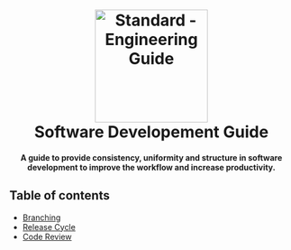 <h1 align="center">
  <a href="https://geniussystems.com.np"><img src="https://avatars2.githubusercontent.com/u/68512905?s=200&v=4" alt="Standard - Engineering Guide" width="200"></a>
  <br>
  Software Developement Guide
  <br>
</h1>

<h4 align="center">A guide to provide consistency, uniformity and structure in software development to improve the workflow and increase productivity.</h4>

## Table of contents
- [Branching](branching.md)
- [Release Cycle](release-cycle.md)
- [Code Review](code-review.md)
